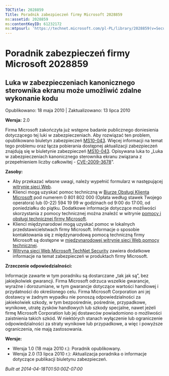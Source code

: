 ```yaml
---
TOCTitle: 2028859
Title: Poradnik zabezpieczeń firmy Microsoft 2028859
ms:assetid: 2028859
ms:contentKeyID: 61232172
ms:mtpsurl: 'https://technet.microsoft.com/pl-PL/library/2028859(v=Security.10)'
---
```


Poradnik zabezpieczeń firmy Microsoft 2028859
=============================================

Luka w zabezpieczeniach kanonicznego sterownika ekranu może umożliwić zdalne wykonanie kodu
-------------------------------------------------------------------------------------------

Opublikowano: 18 maja 2010 | Zaktualizowano: 13 lipca 2010

**Wersja:** 2.0

Firma Microsoft zakończyła już wstępne badanie publicznego doniesienia dotyczącego tej luki w zabezpieczeniach. Aby rozwiązać ten problem, opublikowano biuletyn zabezpieczeń [MS10-043](http://go.microsoft.com/fwlink/?linkid=194164). Więcej informacji na temat tego problemu oraz łącza pobierania dostępnej aktualizacji zabezpieczeń znajdują się w biuletynie zabezpieczeń [MS10-043](http://go.microsoft.com/fwlink/?linkid=194164). Opisywana luka to „Luka w zabezpieczeniach kanonicznego sterownika ekranu związana z przepełnieniem liczby całkowitej - [CVE-2009-3678](http://www.cve.mitre.org/cgi-bin/cvename.cgi?name=cve-2009-3678)”.

**Zasoby:**

-   Aby przekazać własne uwagi, należy wypełnić formularz w następującej [witrynie sieci Web](https://support.microsoft.com/common/survey.aspx?scid=sw;en;1257&amp;showpage=1&amp;ws=technet&amp;sd=tech).  
-   Klienci mogą uzyskać pomoc techniczną w [Biurze Obsługi Klienta Microsoft](http://go.microsoft.com/fwlink/?linkid=21131) pod numerem 0 801 802 000 (Opłata według stawek Twojego operatora) lub (0-22) 594 19 99 w godzinach od 9:00 do 17:00, od poniedziałku do piątku. Dodatkowe informacje dotyczące możliwości skorzystania z pomocy technicznej można znaleźć w witrynie [pomocy i obsługi technicznej firmy Microsoft](http://support.microsoft.com).  
-   Klienci międzynarodowi mogą uzyskać pomoc w lokalnych przedstawicielstwach firmy Microsoft. Informacje o sposobie kontaktowania się z międzynarodową pomocą techniczną firmy Microsoft są dostępne w [międzynarodowej witrynie sieci Web pomocy technicznej](http://go.microsoft.com/fwlink/?linkid=21155).  
-   [Witryna sieci Web Microsoft TechNet Security](http://go.microsoft.com/fwlink/?linkid=21132) zawiera dodatkowe informacje na temat zabezpieczeń w produktach firmy Microsoft.  

**Zrzeczenie odpowiedzialności:**

Informacje zawarte w tym poradniku są dostarczane „tak jak są”, bez jakiejkolwiek gwarancji. Firma Microsoft odrzuca wszelkie gwarancje, wyraźne i dorozumiane, w tym gwarancje dotyczące wartości handlowej i przydatności do określonego celu. Firma Microsoft Corporation ani jej dostawcy w żadnym wypadku nie ponoszą odpowiedzialności za jakiekolwiek szkody, w tym bezpośrednie, pośrednie, przypadkowe, wynikowe, utratę zysków handlowych lub szkody specjalne, nawet jeżeli firmę Microsoft Corporation lub jej dostawców powiadomiono o możliwości zaistnienia takich szkód. W niektórych stanach wyłączenie lub ograniczenie odpowiedzialności za straty wynikowe lub przypadkowe, a więc i powyższe ograniczenia, nie mają zastosowania.

**Wersje:**

-   Wersja 1.0 (18 maja 2010 r.): Poradnik opublikowany.  
-   Wersja 2.0 (13 lipca 2010 r.): Aktualizacja poradnika o informacje dotyczące publikacji biuletynu zabezpieczeń.  

*Built at 2014-04-18T01:50:00Z-07:00*
